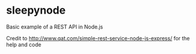 # sleepynode
Basic example of a REST API in Node.js

Credit to http://www.qat.com/simple-rest-service-node-js-express/ for the help and code